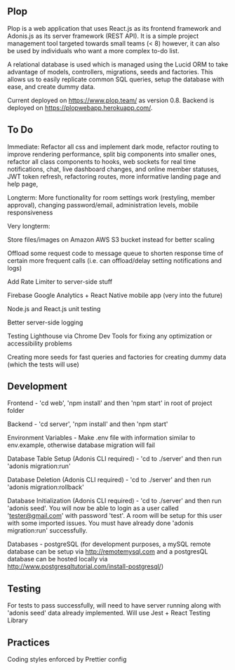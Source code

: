 ## Plop

Plop is a web application that uses React.js as its frontend framework and Adonis.js as its server framework (REST API). It is a simple project management tool targeted towards small teams (< 8) however, it can also be used by individuals who want a more complex to-do list.

A relational database is used which is managed using the Lucid ORM to take advantage of models, controllers, migrations, seeds and factories. This allows us to easily replicate common SQL queries, setup the database with ease, and create dummy data.

Current deployed on https://www.plop.team/ as version 0.8. Backend is deployed on https://plopwebapp.herokuapp.com/.


## To Do

Immediate: Refactor all css and implement dark mode, refactor routing to improve rendering performance, split big components into smaller ones, refactor all class components to hooks, web sockets for real time notifications, chat, live dashboard changes, and online member statuses, JWT token refresh, refactoring routes, more informative landing page and help page, 

Longterm: More functionality for room settings work (restyling, member approval), changing password/email, administration levels, mobile responsiveness

Very longterm:

Store files/images on Amazon AWS S3 bucket instead for better scaling

Offload some request code to message queue to shorten response time of certain more frequent calls (i.e. can offload/delay setting notifications and logs)

Add Rate Limiter to server-side stuff

Firebase Google Analytics + React Native mobile app (very into the future)

Node.js and React.js unit testing

Better server-side logging

Testing Lighthouse via Chrome Dev Tools for fixing any optimization or accessibility problems

Creating more seeds for fast queries and factories for creating dummy data (which the tests will use)

## Development

Frontend - 'cd web', 'npm install' and then 'npm start' in root of project folder

Backend - 'cd server', 'npm install' and then 'npm start'

Environment Variables - Make .env file with information similar to env.example, otherwise database migration will fail

Database Table Setup (Adonis CLI required) - 'cd to ./server' and then run 'adonis migration:run'

Database Deletion (Adonis CLI required) - 'cd to ./server' and then run 'adonis migration:rollback'

Database Initialization (Adonis CLI required) - 'cd to ./server' and then run 'adonis seed'. You will now be able to login as a user called 'tester@gmail.com' with password 'test'. A room will be setup for this user with some imported issues. You must have already done 'adonis migration:run' successfully.

Databases - postgreSQL (for development purposes, a mySQL remote database can be setup via http://remotemysql.com and a postgresQL database can be hosted locally via http://www.postgresqltutorial.com/install-postgresql/)

## Testing

For tests to pass successfully, will need to have server running along with 'adonis seed' data already implemented.
Will use Jest + React Testing Library


## Practices

Coding styles enforced by Prettier config
